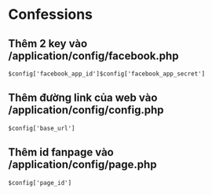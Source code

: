 # Confessions
<h2>Thêm 2 key vào /application/config/facebook.php<br></h2>
<code>$config['facebook_app_id']</code><code>$config['facebook_app_secret']<br></code>
<h2>Thêm đường link của web vào /application/config/config.php<br></h2>
<code>$config['base_url']<br></code>
<h2> Thêm id fanpage vào /application/config/page.php<br></h2>
<code>$config['page_id']</code>
